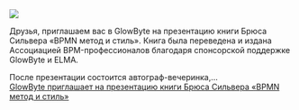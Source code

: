 <!--2025-02-20 14:09:18-->
<div class="yb">
  <div class="rss smaller1 habr"><img src="https://habrastorage.org/getpro/habr/upload_files/6df/656/c7b/6df656c7bdeaa84ed792718f8bd96183.jpg" /><p>Друзья, приглашаем вас в GlowByte на презентацию книги Брюса Сильвера «BPMN метод и стиль». Книга была переведена и издана Ассоциацией BPM-профессионалов благодаря спонсорской поддержке GlowByte и ELMA.&nbsp;</p><p>После презентации состоится автограф-вечеринка,... <br><a class="light" href="https://habr.com/ru/companies/glowbyte/news/884392/?utm_source=habrahabr&utm_medium=rss&utm_campaign=884392">GlowByte приглашает на презентацию книги Брюса Сильвера «BPMN метод и стиль»</a></div>
</div>
